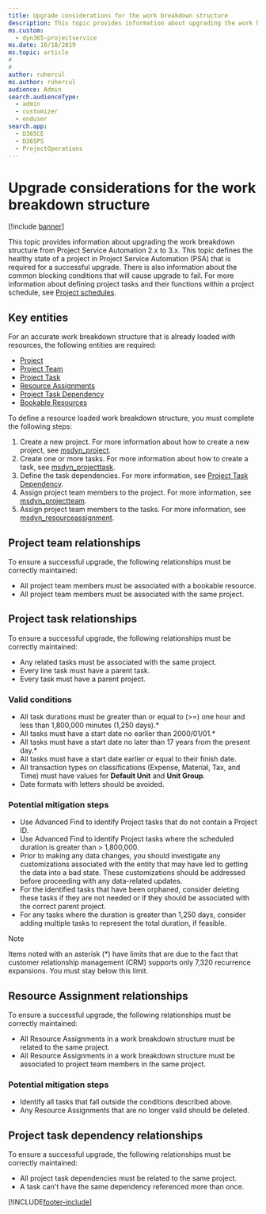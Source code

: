 ```yaml
---
title: Upgrade considerations for the work breakdown structure
description: This topic provides information about upgrading the work breakdown structure from Project Service Automation 2.x to 3.x.
ms.custom: 
  - dyn365-projectservice
ms.date: 10/18/2019
ms.topic: article
#
#
author: ruhercul
ms.author: ruhercul
audience: Admin
search.audienceType: 
  - admin
  - customizer
  - enduser
search.app: 
  - D365CE
  - D365PS
  - ProjectOperations
---
```




# Upgrade considerations for the work breakdown structure

[!include [banner](../includes/psa-now-project-operations.md)]

This topic provides information about upgrading the work breakdown structure from Project Service Automation 2.x to 3.x. This topic defines the healthy state of a project in Project Service Automation (PSA) that is required for a successful upgrade. There is also information about the common blocking conditions that will cause upgrade to fail. For more information about defining project tasks and their functions within a project schedule, see [Project schedules](project-creating.md).

## Key entities
For an accurate work breakdown structure that is already loaded with resources, the following entities are required:

- [Project](/dynamics365/customerengagement/on-premises/developer/entities/msdyn_project)
- [Project Team](/dynamics365/customerengagement/on-premises/developer/entities/msdyn_projectteam)
- [Project Task](/dynamics365/customerengagement/on-premises/developer/entities/msdyn_projecttask)
- [Resource Assignments](/dynamics365/customerengagement/on-premises/developer/entities/msdyn_resourceassignment)
- [Project Task Dependency](/dynamics365/customerengagement/on-premises/developer/entities/msdyn_projecttaskdependency)
- [Bookable Resources](/dynamics365/customerengagement/on-premises/developer/entities/bookableresource)

To define a resource loaded work breakdown structure, you must complete the following steps:

1. Create a new project. For more information about how to create a new project, see [msdyn_project](/dynamics365/customerengagement/on-premises/developer/entities/msdyn_project).
2. Create one or more tasks. For more information about how to create a task, see [msdyn_projecttask](/dynamics365/customerengagement/on-premises/developer/entities/msdyn_projecttask).
3. Define the task dependencies. For more information, see [Project Task Dependency](/dynamics365/customerengagement/on-premises/developer/entities/msdyn_projecttaskdependency).
4. Assign project team members to the project. For more information, see [msdyn_projectteam](/dynamics365/customerengagement/on-premises/developer/entities/msdyn_projectteam).
5. Assign project team members to the tasks. For more information, see [msdyn_resourceassignment](/dynamics365/customerengagement/on-premises/developer/entities/msdyn_resourceassignment).

## Project team relationships

To ensure a successful upgrade, the following relationships must be correctly maintained:
- All project team members must be associated with a bookable resource.
- All project team members must be associated with the same project. 

## Project task relationships
To ensure a successful upgrade, the following relationships must be correctly maintained:

- Any related tasks must be associated with the same project.
- Every line task must have a parent task.
- Every task must have a parent project.

### Valid conditions

- All task durations must be greater than or equal to (>=) one hour and less than 1,800,000 minutes (1,250 days).*
- All tasks must have a start date no earlier than 2000/01/01.*
- All tasks must have a start date no later than 17 years from the present day.*
- All tasks must have a start date earlier or equal to their finish date.
- All transaction types on classifications (Expense, Material, Tax, and Time) must have values for **Default Unit** and **Unit Group**.
- Date formats with letters should be avoided.

### Potential mitigation steps
- Use Advanced Find to identify Project tasks that do not contain a Project ID.
- Use Advanced Find to identify Project tasks where the scheduled duration is greater than > 1,800,000.
- Prior to making any data changes, you should investigate any customizations associated with the entity that may have led to getting the data into a bad state. These customizations should be addressed before proceeding with any data-related updates.
- For the identified tasks that have been orphaned, consider deleting these tasks if they are not needed or if they should be associated with the correct parent project.
- For any tasks where the duration is greater than 1,250 days, consider adding multiple tasks to represent the total duration, if feasible.

> [!NOTE]
> Items noted with an asterisk (\*) have limits that are due to the fact that customer relationship management (CRM) supports only 7,320 recurrence expansions. You must stay below this limit.

## Resource Assignment relationships
To ensure a successful upgrade, the following relationships must be correctly maintained:

- All Resource Assignments in a work breakdown structure must be related to the same project.
- All Resource Assignments in a work breakdown structure must be associated to project team members in the same project.

### Potential mitigation steps
- Identify all tasks that fall outside the conditions described above.  
- Any Resource Assignments that are no longer valid should be deleted.

## Project task dependency relationships
To ensure a successful upgrade, the following relationships must be correctly maintained:

- All project task dependencies must be related to the same project.
- A task can't have the same dependency referenced more than once.


[!INCLUDE[footer-include](../includes/footer-banner.md)]
